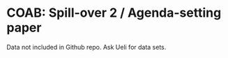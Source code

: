 # COAB: Spill-over 2 / Agenda-setting paper

Data not included in Github repo. Ask Ueli for data sets.
